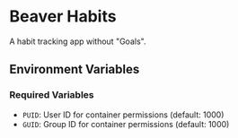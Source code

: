 # Beaver Habits

A habit tracking app without "Goals".

## Environment Variables

### Required Variables
- `PUID`: User ID for container permissions (default: 1000)
- `GUID`: Group ID for container permissions (default: 1000)
